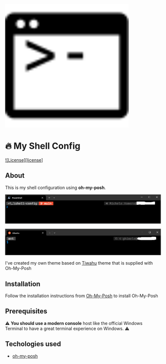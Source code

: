<img width="400" src="./img/shell.svg" alt="shell configuration"/>

# 🔥 My Shell Config

[![License][license]](./LICENSE)


## About
This is my shell configuration using **oh-my-posh**.

![Screenshot](./img/powershell.PNG)


![Screenshot](https://github.com/ghimele/shell-config/blob/main/img/bash.png)

I've created my own theme based on [Tiwahu](https://ohmyposh.dev/docs/themes#tiwahu) theme that is supplied with Oh-My-Posh

## Installation
Follow the installation instructions from [Oh-My-Posh](https://github.com/JanDeDobbeleer/oh-my-posh) to install Oh-My-Posh

## Prerequisites

⚠ **You should use a modern console** host like the official Windows Terminal to have a great terminal experience on Windows. ⚠

## Techologies used

- [oh-my-posh](https://github.com/JanDeDobbeleer/oh-my-posh)